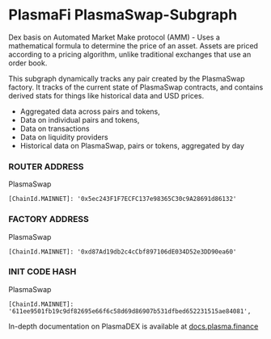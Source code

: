 # PlasmaFi PlasmaSwap-Subgraph

Dex basis on Automated Market Make protocol (AMM) - Uses a mathematical formula to determine the price of an asset. Assets are priced according to a pricing algorithm, unlike traditional exchanges that use an order book.

This subgraph dynamically tracks any pair created by the PlasmaSwap factory. It tracks of the current state of PlasmaSwap contracts, and contains derived stats for things like historical data and USD prices.

- Aggregated data across pairs and tokens,
- Data on individual pairs and tokens,
- Data on transactions
- Data on liquidity providers
- Historical data on PlasmaSwap, pairs or tokens, aggregated by day

### ROUTER ADDRESS 

PlasmaSwap
```
[ChainId.MAINNET]: '0x5ec243F1F7ECFC137e98365C30c9A28691d86132'
```

### FACTORY ADDRESS 

PlasmaSwap
```
[ChainId.MAINNET]: '0xd87Ad19db2c4cCbf897106dE034D52e3DD90ea60'
```

### INIT CODE HASH

PlasmaSwap
```
[ChainId.MAINNET]: '611ee9501fb19c9df82695e66f6c58d69d86907b531dfbed652231515ae84081',
```

In-depth documentation on PlasmaDEX is available at [docs.plasma.finance](https://docs.plasma.finance)